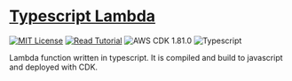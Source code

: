 # [Typescript Lambda](https://apoorv.blog/posts/build-aws-lambda-function-typescript-cdk.html)

[![MIT License](https://badgen.now.sh/badge/License/MIT/blue)](https://github.com/apoorvmote/cdk-examples/blob/master/License.md)
[![Read Tutorial](https://badgen.now.sh/badge/Read/Tutorial/purple)](https://apoorv.blog/posts/build-aws-lambda-function-typescript-cdk.html)
![AWS CDK 1.81.0](https://badgen.net/badge/aws-cdk/1.81.0/yellow)
![Typescript](https://badgen.net/badge/icon/typescript?icon=typescript&label)

Lambda function written in typescript. It is compiled and build to javascript and deployed with CDK. 